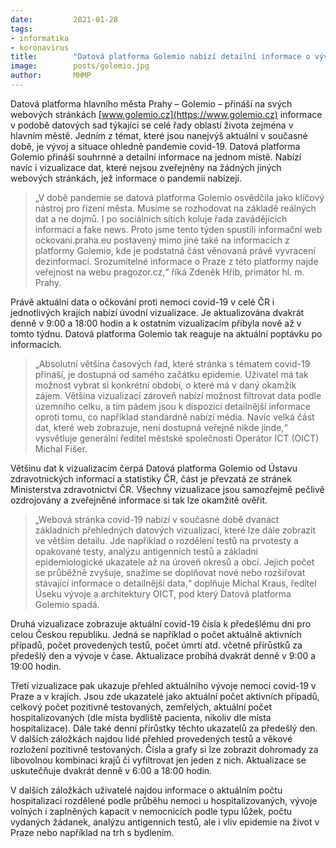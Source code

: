 ```yaml
---
date:         2021-01-28
tags:         
- informatika
- koronavirus
title:        "Datová platforma Golemio nabízí detailní informace o vývoji pandemie covid-19"
image: 	      posts/golemio.jpg
author:       MHMP
---
```


Datová platforma hlavního města Prahy – Golemio – přináší na svých webových stránkách [www.golemio.cz](https://www.golemio.cz) informace v podobě datových sad týkající se celé řady oblastí života zejména v hlavním městě. Jedním z témat, které jsou nanejvýš aktuální v současné době, je vývoj a situace ohledně pandemie covid-19. Datová platforma Golemio přináší souhrnné a detailní informace na jednom místě. Nabízí navíc i vizualizace dat, které nejsou zveřejněny na žádných jiných webových stránkách, jež informace o pandemii nabízejí.

> „V době pandemie se datová platforma Golemio osvědčila jako klíčový nástroj pro řízení města. Musíme se rozhodovat na základě reálných dat a ne dojmů. I po sociálních sítích koluje řada zavádějících informací a fake news. Proto jsme tento týden spustili informační web ockovani.praha.eu postavený mimo jiné také na informacích z platformy Golemio, kde je podstatná část věnovaná právě vyvracení dezinformací. Srozumitelné informace o Praze z této platformy najde veřejnost na webu pragozor.cz,“ říká Zdeněk Hřib, primátor hl. m. Prahy.

Právě aktuální data o očkování proti nemoci covid-19 v celé ČR i jednotlivých krajích nabízí úvodní vizualizace. Je aktualizována dvakrát denně v 9:00 a 18:00 hodin a k ostatním vizualizacím přibyla nově až v tomto týdnu. Datová platforma Golemio tak reaguje na aktuální poptávku po informacích.

> „Absolutní většina časových řad, které stránka s tématem covid-19 přináší, je dostupná od samého začátku epidemie. Uživatel má tak možnost vybrat si konkrétní období, o které má v daný okamžik zájem. Většina vizualizací zároveň nabízí možnost filtrovat data podle územního celku, a tím pádem jsou k dispozici detailnější informace oproti tomu, co například standardně nabízí média. Navíc velká část dat, které web zobrazuje, není dostupná veřejně nikde jinde,“ vysvětluje generální ředitel městské společnosti Operátor ICT (OICT) Michal Fišer.

Většinu dat k vizualizacím čerpá Datová platforma Golemio od Ústavu zdravotnických informací a statistiky ČR, část je převzatá ze stránek Ministerstva zdravotnictví ČR. Všechny vizualizace jsou samozřejmě pečlivě ozdrojovány a zveřejněné informace si tak lze okamžitě ověřit.

> „Webová stránka covid-19 nabízí v současné době dvanáct základních přehledných datových vizualizací, které lze dále zobrazit ve větším detailu. Jde například o rozdělení testů na prvotesty a opakované testy, analýzu antigenních testů a základní epidemiologické ukazatele až na úroveň okresů a obcí. Jejich počet se průběžně zvyšuje, snažíme se doplňovat nové nebo rozšiřovat stávající informace o detailnější data,“ doplňuje Michal Kraus, ředitel Úseku vývoje a architektury OICT, pod který Datová platforma Golemio spadá.

Druhá vizualizace zobrazuje aktuální covid-19 čísla k předešlému dni pro celou Českou republiku. Jedná se například o počet aktuálně aktivních případů, počet provedených testů, počet úmrtí atd. včetně přírůstků za předešlý den a vývoje v čase. Aktualizace probíhá dvakrát denně v 9:00 a 19:00 hodin.

Třetí vizualizace pak ukazuje přehled aktuálního vývoje nemoci covid-19 v Praze a v krajích. Jsou zde ukazatelé jako aktuální počet aktivních případů, celkový počet pozitivně testovaných, zemřelých, aktuální počet hospitalizovaných (dle místa bydliště pacienta, nikoliv dle místa hospitalizace). Dále také denní přírůstky těchto ukazatelů za předešlý den. V dalších záložkách najdou lidé přehled provedených testů a věkové rozložení pozitivně testovaných. Čísla a grafy si lze zobrazit dohromady za libovolnou kombinaci krajů či vyfiltrovat jen jeden z nich. Aktualizace se uskutečňuje dvakrát denně v 6:00 a 18:00 hodin.

V dalších záložkách uživatelé najdou informace o aktuálním počtu hospitalizací rozdělené podle průběhu nemoci u hospitalizovaných, vývoje volných i zaplněných kapacit v nemocnicích podle typu lůžek, počtu vydaných žádanek, analýzu antigenních testů, ale i vliv epidemie na život v Praze nebo například na trh s bydlením.
